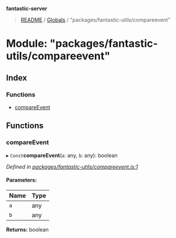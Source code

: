 **fantastic-server**

> [README](../README.md) / [Globals](../globals.md) / "packages/fantastic-utils/compareevent"

# Module: "packages/fantastic-utils/compareevent"

## Index

### Functions

* [compareEvent](_packages_fantastic_utils_compareevent_.md#compareevent)

## Functions

### compareEvent

▸ `Const`**compareEvent**(`a`: any, `b`: any): boolean

*Defined in [packages/fantastic-utils/compareevent.js:1](https://github.com/besimorhino/project-fantastic/blob/af5d0de/packages/fantastic-utils/compareevent.js#L1)*

#### Parameters:

Name | Type |
------ | ------ |
`a` | any |
`b` | any |

**Returns:** boolean
